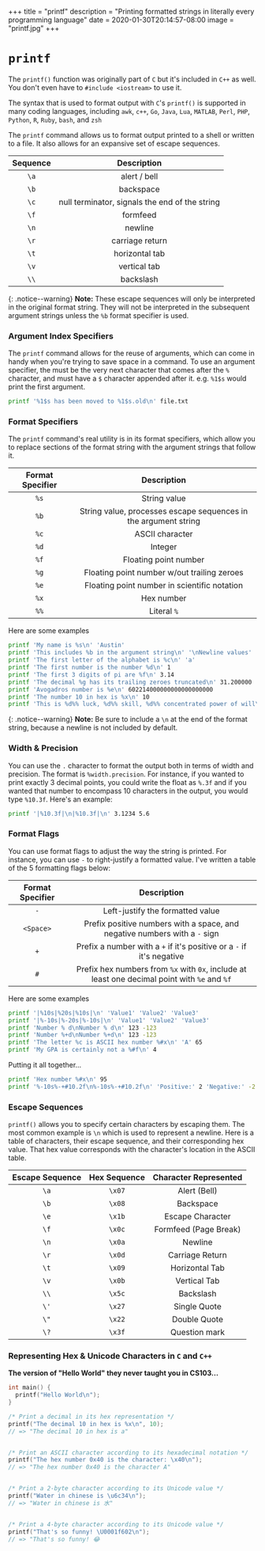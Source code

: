 +++
title = "printf"
description = "Printing formatted strings in literally every programming language"
date = 2020-01-30T20:14:57-08:00
image = "printf.jpg"
+++

# `printf`

The `printf()` function was originally part of `C` but it's included in `C++` as well. You don't even have to `#include <iostream>` to use it.

The syntax that is used to format output with `C`'s `printf()` is supported in many coding languages, including `awk`, `c++`, `Go`, `Java`, `Lua`, `MATLAB`, `Perl`, `PHP`, `Python`, `R`, `Ruby`, `bash`, and `zsh`

The `printf` command allows us to format output printed to a shell or written to a file. It also allows for an expansive set of escape sequences.

| Sequence | Description |
| :---: | :---: |
| `\a` | alert / bell |
| `\b` | backspace |
| `\c` | null terminator, signals the end of the string |
| `\f` | formfeed |
| `\n` | newline |
| `\r` | carriage return |
| `\t` | horizontal tab |
| `\v` | vertical tab |
| `\\` | backslash |

{: .notice--warning}
**Note:** These escape sequences will only be interpreted in the original format string. They will not be interpreted in the subsequent argument strings unless the `%b` format specifier is used.

### Argument Index Specifiers

The `printf` command allows for the reuse of arguments, which can come in handy when you're trying to save space in a command. To use an argument specifier, the must be the very next character that comes after the `%` character, and must have a `$` character appended after it. e.g. `%1$s` would print the first argument.

```sh
printf '%1$s has been moved to %1$s.old\n' file.txt
```

### Format Specifiers

The `printf` command's real utility is in its format specifiers, which allow you to replace sections of the format string with the argument strings that follow it.

| Format Specifier | Description |
| :---: | :---: |
| `%s` | String value |
| `%b` | String value, processes escape sequences in the argument string |
| `%c` | ASCII character |
| `%d` | Integer |
| `%f` | Floating point number |
| `%g` | Floating point number w/out trailing zeroes |
| `%e` | Floating point number in scientific notation |
| `%x` | Hex number |
| `%%` | Literal `%` |

Here are some examples

```sh
printf 'My name is %s\n' 'Austin'
printf 'This includes %b in the argument string\n' '\nNewline values'
printf 'The first letter of the alphabet is %c\n' 'a'
printf 'The first number is the number %d\n' 1
printf 'The first 3 digits of pi are %f\n' 3.14
printf 'The decimal %g has its trailing zeroes truncated\n' 31.200000
printf 'Avogadros number is %e\n' 602214000000000000000000
printf 'The number 10 in hex is %x\n' 10
printf 'This is %d%% luck, %d%% skill, %d%% concentrated power of will\n' 10 20 15
```

{: .notice--warning}
**Note:** Be sure to include a `\n` at the end of the format string, because a newline is not included by default.

### Width & Precision

You can use the `.` character to format the output both in terms of width and precision. The format is `%width.precision`. For instance, if you wanted to print exactly 3 decimal points, you could write the float as `%.3f` and if you wanted that number to encompass 10 characters in the output, you would type `%10.3f`. Here's an example:

```sh
printf '|%10.3f|\n|%10.3f|\n' 3.1234 5.6
```

### Format Flags

You can use format flags to adjust the way the string is printed. For instance, you can use `-` to right-justify a formatted value. I've written a table of the 5 formatting flags below:

| Format Specifier | Description |
| :---: | :---: |
| `-` | Left-justify the formatted value |
| `<Space>` | Prefix positive numbers with a space, and negative numbers with a `-` sign |
| `+` | Prefix a number with a `+` if it's positive or a `-` if it's negative |
| `#` | Prefix hex numbers from `%x` with `0x`, include at least one decimal point with `%e` and `%f` |

Here are some examples

```sh
printf '|%10s|%20s|%10s|\n' 'Value1' 'Value2' 'Value3'
printf '|%-10s|%-20s|%-10s|\n' 'Value1' 'Value2' 'Value3'
printf 'Number % d\nNumber % d\n' 123 -123
printf 'Number %+d\nNumber %+d\n' 123 -123
printf 'The letter %c is ASCII hex number %#x\n' 'A' 65
printf 'My GPA is certainly not a %#f\n' 4
```

Putting it all together...

```sh
printf 'Hex number %#x\n' 95
printf '%-10s%-+#10.2f\n%-10s%-+#10.2f\n' 'Positive:' 2 'Negative:' -2
```

### Escape Sequences

`printf()` allows you to specify certain characters by escaping them. The most common example is `\n` which is used to represent a newline. Here is a table of characters, their escape sequence, and their corresponding hex value. That hex value corresponds with the character's location in the ASCII table.

|Escape Sequence|Hex Sequence|Character Represented|
|:---:|:---:|:---:|
|`\a`|`\x07`|Alert (Bell)|
|`\b`|`\x08`|Backspace|
|`\e`|`\x1b`|Escape Character|
|`\f`|`\x0c`|Formfeed (Page Break)|
|`\n`|`\x0a`|Newline|
|`\r`|`\x0d`|Carriage Return|
|`\t`|`\x09`|Horizontal Tab|
|`\v`|`\x0b`|Vertical Tab|
|`\\`|`\x5c`|Backslash|
|`\'`|`\x27`|Single Quote|
|`\"`|`\x22`|Double Quote|
|`\?`|`\x3f`|Question mark|

### Representing Hex & Unicode Characters in `C` and `C++`

**The version of "Hello World" they never taught you in CS103...**
```cpp
int main() {
  printf("Hello World\n");
}
```

```cpp
/* Print a decimal in its hex representation */
printf("The decimal 10 in hex is %x\n", 10);
// => "The decimal 10 in hex is a"


/* Print an ASCII character according to its hexadecimal notation */
printf("The hex number 0x40 is the character: \x40\n");
// => "The hex number 0x40 is the character A"


/* Print a 2-byte character according to its Unicode value */
printf("Water in chinese is \u6c34\n");
// => "Water in chinese is 水"


/* Print a 4-byte character according to its Unicode value */
printf("That's so funny! \U0001f602\n");
// => "That's so funny! 😂
```
